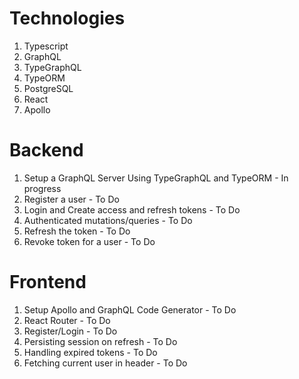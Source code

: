 # Technologies

1.  Typescript
2.  GraphQL
3.  TypeGraphQL
4.  TypeORM
5.  PostgreSQL
6.  React
7.  Apollo

# Backend

1.  Setup a GraphQL Server Using TypeGraphQL and TypeORM - In progress
2.  Register a user - To Do
3.  Login and Create access and refresh tokens - To Do
4.  Authenticated mutations/queries - To Do
5.  Refresh the token - To Do
6.  Revoke token for a user - To Do

# Frontend

1.  Setup Apollo and GraphQL Code Generator - To Do
2.  React Router - To Do
3.  Register/Login - To Do
4.  Persisting session on refresh - To Do
5.  Handling expired tokens - To Do
6.  Fetching current user in header - To Do
